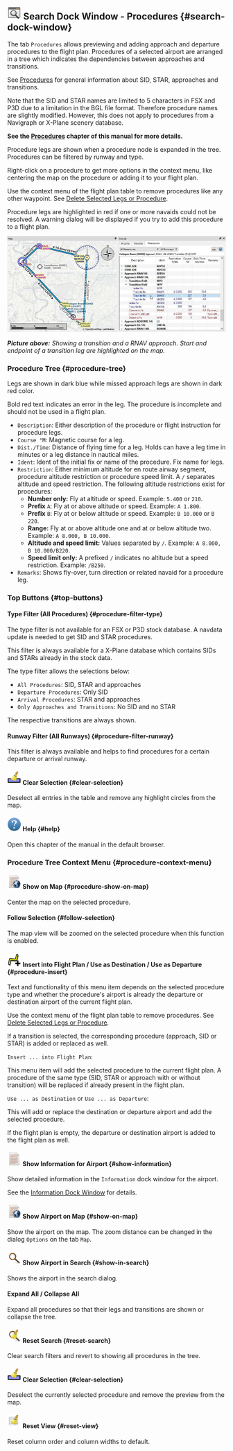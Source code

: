 ## ![Search](../images/icons/searchdock.png "Search") Search Dock Window - Procedures {#search-dock-window}

The tab `Procedures` allows previewing and adding approach and departure procedures to the flight plan. Procedures of a selected airport are arranged in a tree which indicates the dependencies between approaches and transitions.

See [Procedures](APPROACHES.md) for general information about SID, STAR, approaches and transitions.


Note that the SID and STAR names are limited to 5 characters in FSX and P3D due to a limitation in the BGL file format. Therefore procedure names are slightly modified. However, this does not apply to procedures from a Navigraph or X-Plane scenery database.

**See the **[**Procedures**](APPROACHES.md#delete-selected-legs)** chapter of this manual for more details.**

Procedure legs are shown when a procedure node is expanded in the tree. Procedures can be filtered by runway and type.

Right-click on a procedure to get more options in the context menu, like centering the map on the procedure or adding it to your flight plan.

Use the context menu of the flight plan table to remove procedures like any other waypoint. See [Delete Selected Legs or Procedure](FLIGHTPLAN.md#delete-selected-legs).

Procedure legs are highlighted in red if one or more navaids could not be resolved. A warning dialog will be displayed if you try to add this procedure to a flight plan.

![Navaid Search Result Table](../images/proceduresearch.jpg "Navaid Search Result Table")

_**Picture above:** Showing a transition and a RNAV approach. Start and endpoint of a transition leg are highlighted on the map._

### Procedure Tree {#procedure-tree}

Legs are shown in dark blue while missed approach legs are shown in dark red color.

Bold red text indicates an error in the leg. The procedure is incomplete and should not be used in a flight plan.

* `Description`: Either description of the procedure or flight instruction for procedure legs.
* `Course °M`: Magnetic course for a leg.
* `Dist./Time`: Distance of flying time for a leg. Holds can have a leg time in minutes or a leg distance in nautical miles.
* `Ident`: Ident of the initial fix or name of the procedure. Fix name for legs.
* `Restriction`: Either minimum altitude for en route airway segment, procedure altitude restriction or procedure speed limit. A `/` separates altitude and speed restriction. The following altitude restrictions exist for procedures:
  * **Number only:** Fly at altitude or speed. Example: `5.400` or `210`.
  * **Prefix** `A`: Fly at or above altitude or speed. Example: `A 1.800`.
  * **Prefix** `B`: Fly at or below altitude or speed. Example: `B 10.000` or `B 220`.
  * **Range:** Fly at or above altitude one and at or below altitude two. Example: `A 8.000, B 10.000`.
  * **Altitude and speed limit:** Values separated by `/`. Example: `A 8.000, B 10.000/B220`.
  * **Speed limit only:** A prefixed `/` indicates no altitude but a speed restriction. Example: `/B250`.
* `Remarks`: Shows fly-over, turn direction or related navaid for a procedure leg.

### Top Buttons {#top-buttons}

#### Type Filter \(All Procedures\) {#procedure-filter-type}

The type filter is not available for an FSX or P3D stock database. A navdata update is needed to get SID and STAR procedures.

This filter is always available for a X-Plane database which contains SIDs and STARs already in the stock data.

The type filter allows the selections below:

* `All Procedures`: SID, STAR and approaches
* `Departure Procedures`: Only SID
* `Arrival Procedures`: STAR and approaches
* `Only Approaches and Transitions`: No SID and no STAR

The respective transitions are always shown.

#### Runway Filter \(All Runways\) {#procedure-filter-runway}

This filter is always available and helps to find procedures for a certain departure or arrival runway.

#### ![Clear Selection](../images/icons/clearselection.png "Clear Selection") Clear Selection {#clear-selection}

Deselect all entries in the table and remove any highlight circles from the map.

#### ![Help](../images/icons/help.png "Help") Help {#help}

Open this chapter of the manual in the default browser.

### Procedure Tree Context Menu {#procedure-context-menu}

#### ![Show on Map](../images/icons/showonmap.png "Show on Map") Show on Map {#procedure-show-on-map}

Center the map on the selected procedure.

#### Follow Selection {#follow-selection}

The map view will be zoomed on the selected procedure when this function is enabled. 

#### ![Insert into Flight Plan / Use as Destination / Use as Departure](../images/icons/routeadd.png "Insert into Flight Plan / Use as Destination / Use as Departure") Insert into Flight Plan / Use as Destination / Use as Departure {#procedure-insert}

Text and functionality of this menu item depends on the selected procedure type and whether the procedure's airport is already the departure or destination airport of the current flight plan.

Use the context menu of the flight plan table to remove procedures. See [Delete Selected Legs or Procedure](FLIGHTPLAN.md#delete-selected-legs).

If a transition is selected, the corresponding procedure \(approach, SID or STAR\) is added or replaced as well.

`Insert ... into Flight Plan`:

This menu item will add the selected procedure to the current flight plan. A procedure of the same type \(SID, STAR or approach with or without transition\) will be replaced if already present in the flight plan.

`Use ... as Destination` or `Use ... as Departure`:

This will add or replace the destination or departure airport and add the selected procedure.

If the flight plan is empty, the departure or destination airport is added to the flight plan as well.

#### ![Show Information for Airport](../images/icons/globals.png "Show Information for Airport") Show Information for Airport {#show-information}

Show detailed information in the `Information` dock window for the airport.

See the [Information Dock Window](INFO.md#information-dock-window) for details.

#### ![Show Airport on Map](../images/icons/showonmap.png "Show Airport on Map") Show Airport on Map {#show-on-map}

Show the airport on the map. The zoom distance can be changed in the dialog `Options` on the tab `Map`.

#### ![Show Airport in Search](../images/icons/search.png "Show Airport in Search") Show Airport in Search {#show-in-search}

Shows the airport in the search dialog.

#### Expand All / Collapse All

Expand all procedures so that their legs and transitions are shown or collapse the tree.

#### ![Reset Search](../images/icons/clear.png "Reset Search") Reset Search {#reset-search}

Clear search filters and revert to showing all procedures in the tree.

#### ![Clear Selection](../images/icons/clearselection.png "Clear Selection") Clear Selection {#clear-selection}

Deselect the currently selected procedure and remove the preview from the map.

#### ![Reset View](../images/icons/cleartable.png "Reset View") Reset View {#reset-view}

Reset column order and column widths to default.

